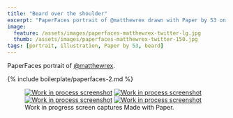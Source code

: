 ```yaml
---
title: "Beard over the shoulder"
excerpt: "PaperFaces portrait of @matthewrex drawn with Paper by 53 on an iPad."
image: 
  feature: /assets/images/paperfaces-matthewrex-twitter-lg.jpg
  thumb: /assets/images/paperfaces-matthewrex-twitter-150.jpg
tags: [portrait, illustration, Paper by 53, beard]
---
```


PaperFaces portrait of [@matthewrex](http://twitter.com/matthewrex).

{% include boilerplate/paperfaces-2.md %}

<figure class="third">
	<a href="{{ site.url }}/assets/images/paperfaces-matthewrex-process-1-lg.jpg"><img src="{{ site.url }}/assets/images/paperfaces-matthewrex-process-1-600.jpg" alt="Work in process screenshot"></a>
	<a href="{{ site.url }}/assets/images/paperfaces-matthewrex-process-2-lg.jpg"><img src="{{ site.url }}/assets/images/paperfaces-matthewrex-process-2-600.jpg" alt="Work in process screenshot"></a>
	<a href="{{ site.url }}/assets/images/paperfaces-matthewrex-process-3-lg.jpg"><img src="{{ site.url }}/assets/images/paperfaces-matthewrex-process-3-600.jpg" alt="Work in process screenshot"></a>
	<a href="{{ site.url }}/assets/images/paperfaces-matthewrex-process-4-lg.jpg"><img src="{{ site.url }}/assets/images/paperfaces-matthewrex-process-4-600.jpg" alt="Work in process screenshot"></a>
	<figcaption>Work in progress screen captures Made with Paper.</figcaption>
</figure>
